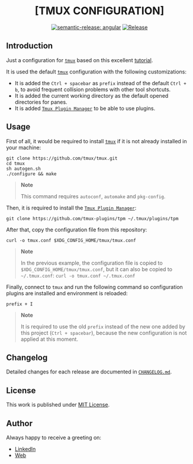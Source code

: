 <div align=center>

# [TMUX CONFIGURATION]

[![semantic-release: angular](https://img.shields.io/badge/semantic--release-angular-e10079?logo=semantic-release)](https://github.com/semantic-release/semantic-release)
[![Release](https://github.com/d3p1/tmux/actions/workflows/release.yml/badge.svg)](https://github.com/d3p1/tmux/actions/workflows/release.yml)

</div>

## Introduction

Just a configuration for [`tmux`](https://github.com/tmux/tmux) based on this excellent [tutorial](https://www.youtube.com/watch?v=DzNmUNvnB04).

It is used the default [`tmux`](https://github.com/tmux/tmux) configuration with the following customizations:

- It is added the `Ctrl + spacebar` as `prefix` instead of the default `Ctrl + b`, to avoid frequent collision problems with other tool shortcuts.
- It is added the current working directory as the default opened directories for panes.
- It is added [`Tmux Plugin Manager`](https://github.com/tmux-plugins/tpm) to be able to use plugins.

## Usage

First of all, it would be required to install [`tmux`](https://github.com/tmux/tmux) if it is not already installed in your machine:

```
git clone https://github.com/tmux/tmux.git
cd tmux
sh autogen.sh
./configure && make
```

> **Note**
>
> This command requires `autoconf`, `automake` and `pkg-config`.

Then, it is required to install the [`Tmux Plugin Manager`](https://github.com/tmux-plugins/tpm):

```
git clone https://github.com/tmux-plugins/tpm ~/.tmux/plugins/tpm
```

After that, copy the configuration file from this repository:

```
curl -o tmux.conf $XDG_CONFIG_HOME/tmux/tmux.conf
```

> **Note**
>
> In the previous example, the configuration file is copied to `$XDG_CONFIG_HOME/tmux/tmux.conf`, but it can also be copied to `~/.tmux.conf`: `curl -o tmux.conf ~/.tmux.conf`

Finally, connect to `tmux` and run the following command so configuration plugins are installed and environment is reloaded:

```
prefix + I
```

> **Note**
> 
> It is required to use the old `prefix` instead of the new one added by this project (`Ctrl + spacebar`), because the new configuration is not applied at this moment.

## Changelog

Detailed changes for each release are documented in [`CHANGELOG.md`](./CHANGELOG.md).

## License

This work is published under [MIT License](./LICENSE).

## Author

Always happy to receive a greeting on:

- [LinkedIn](https://www.linkedin.com/in/cristian-marcelo-de-picciotto/)
- [Web](https://d3p1.dev/)